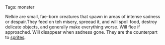 Tags: monster

Nelkie are small, fae-born creatures that spawn in areas of intense sadness or despair.They feed on teh misery, spreead it, and will spoil food, destroy delicate objects, and generally make everything worse. Will flee if approached. Will disappear when sadness gone. They are the counterpart to [sprites](Sprites).